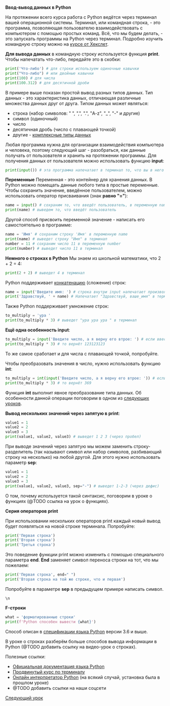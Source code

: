 **Ввод-вывод данных в Python**

На протяжении всего курса работа с Python ведётся через терминал вашей операционной системы. Терминал, или командная строка, - это программа, позволяющая пользователю взаимодействовать с компьютером с помощью простых команд. Всё, что мы будем делать, - это запускать программы на Python через терминал. Подробно изучить командную строку можно на [курсе от Хекслет](https://ru.hexlet.io/courses/cli-basics).

**Для вывода данных** в командную строку используется функция **print**. Чтобы напечатать что-либо, передайте это в скобки:
```python
print('Что-либо') # для строки используем одиночные кавычки
print("Что-либо") # или двойные кавычки
print(100) # для числа
print(100.312) # для десятичной дроби
```
В примере выше показан простой вывод разных типов данных. Тип данных - это характеристика данных, отличающая различные множества данных друг от друга. Типом данных может являться:
- строка (набор символов: " ", ",", ".", "A-z", "_", "-" и другие)
- символ (одиночный)
- число
- десятичная дробь (число с плавающей точкой)
- другие - [комплексные типы данных](https://github.com/sashazenit4/easy-python/blob/master/p4_types/complex_types.md)

Любая программа нужна для организации взаимодействия компьютера и человека, поэтому следующий шаг - разобраться, как данные получать от пользователя и хранить на протяжении программы. Для получения данных от пользователя можно использовать функцию **input**:

```python
print(input()) # эта программа напечатает в терминал то, что вы в него введёте
```

**Переменные**
Переменная - это контейнер для хранения данных. В Python можно помещать данные любого типа в простые переменные. Чтобы сохранить значение, введённое пользователем, можно использовать оператор присваивания (знак **равно "="**):

```python
name = input() # сохраним то, что введёт пользователь, в переменную name
print(name) # выведем то, что введёт пользователь
```

Другой способ присвоить переменной значение - написать его самостоятельно в программе:

```python
name = 'Имя' # сохраним строку 'Имя' в переменную name
print(name) # выведет строку "Имя" в терминал
number = 11 # сохраним число 11 в переменную number
print(number) # выведет число 11 в терминал
```

**Немного о строках в Python**
Мы знаем из школьной математики, что 2 + 2 = 4:

```python
print(2 + 2) # выведет 4 в терминал
```

Python поддерживает [конкатенацию](https://ru.wikipedia.org/wiki/Конкатенация) (сложение) строк:

```python
name = input('Введите имя: ') # строка внутри input напечатает произвольный текст перед тем, как запросить данные у пользователя
print('Здравствуй, ' + name) # Напечатает "Здравствуй, ваше_имя" в терминал
```

Также Python поддерживает умножение строк:

```python
to_multiply = 'ура '
print(to_multiply * 3) # выведет "ура ура ура " в терминал
```

**Ещё одна особенность input**:

```python
to_multiply = input('Введите число, а я верну его втрое: ') # если ввести простое число, например 123
print(to_multiply * 3) # то вернёт 123123123
```

То же самое сработает и для числа с плавающей точкой, попробуйте.

Чтобы преобразовать значения в число, нужно использовать функцию **int**:

```python
to_multiply = int(input('Введите число, а я верну его втрое: ')) # если ввести простое число, например 123
print(to_multiply * 3) # то вернёт 369
```

Функция **int** выполнит явное преобразование типа данных. Об особенности данной операции поговорим в одном из [следующих уроков](https://github.com/sashazenit4/easy-python/blob/master/p4_types/types.md).

**Вывод нескольких значений через запятую в print**:

```python
value1 = 1
value2 = 2
value3 = 3
print(value1, value2, value3) # выведет 1 2 3 (через пробел)
```

При выводе значений через запятую мы можем заменить строку-разделитель (так называют символ или набор символов, разбивающий строку на несколько) на любой другой. Для этого нужно использовать параметр **sep**:

```python
value1 = 1
value2 = 2
value3 = 3
print(value1, value2, value3, sep="-") # выведет 1-2-3 (через дефис)
```

О том, почему используется такой синтаксис, поговорим в уроке о функциях (@TODO ссылка на урок о функциях).

**Серия операторов print**

При использовании нескольких операторов print каждый новый вывод будет появляться на новой строке терминала. Попробуйте:

```python
print('Первая строка')
print('Вторая строка')
print('Третья строка')
```

Это поведение функции print можно изменить с помощью специального параметра **end**. **End** заменяет символ переноса строки на тот, что мы пожелаем:

```python
print('Первая строка', end=" ")
print('Вторая строка на той же строке, что и первая')
```

Попробуйте в параметре **sep** в предыдущем примере написать символ.

```
\n
```

**F-строки**

```python
what = 'форматированные строки'
print(f'Python способен вывести {what}')
```

Способ описан в [спецификации языка Python](https://peps.python.org/pep-0498/) версии 3.6 и выше.

В уроке о строках разберём больше способов вывода информации в Python (@TODO добавить ссылку на видео-урок о строках).

Полезные ссылки:
- [Официальная документация языка Python](https://www.python.org/doc/)
- [Продвинутый курс по терминалу](https://ru.hexlet.io/courses/cli-basics)
- [Онлайн интерпретатор Python](https://www.online-python.com/) (на всякий случай, установка была в прошлом уроке)
- @TODO добавить ссылки на наши соцсети

[Следующий урок](https://github.com/sashazenit4/easy-python/blob/master/p3_conditions/Conditions_Python.md)
